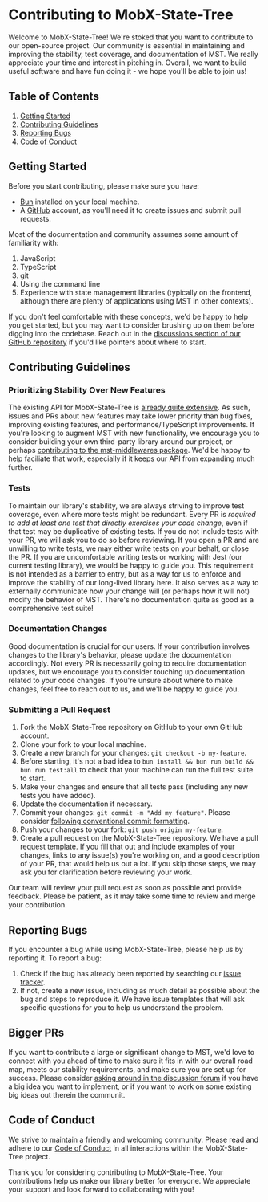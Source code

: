 # Contributing to MobX-State-Tree

Welcome to MobX-State-Tree! We're stoked that you want to contribute to our
open-source project. Our community is essential in maintaining and improving the
stability, test coverage, and documentation of MST. We really appreciate your
time and interest in pitching in. Overall, we want to build useful software and
have fun doing it - we hope you'll be able to join us!

## Table of Contents

1. [Getting Started](#getting-started)
2. [Contributing Guidelines](#contributing-guidelines)
3. [Reporting Bugs](#reporting-bugs)
4. [Code of Conduct](#code-of-conduct)

## Getting Started

Before you start contributing, please make sure you have:

- [Bun](https://bun.sh/) installed on your local machine.
- A [GitHub](https://github.com/) account, as you'll need it to create issues
  and submit pull requests.

Most of the documentation and community assumes some amount of familiarity with:

1. JavaScript
2. TypeScript
3. git
4. Using the command line
5. Experience with state management libraries (typically on the frontend,
   although there are plenty of applications using MST in other contexts).

If you don't feel comfortable with these concepts, we'd be happy to help you get
started, but you may want to consider brushing up on them before digging into
the codebase. Reach out in the
[discussions section of our GitHub repository](https://github.com/mobxjs/@jbrowse/mobx-state-tree/discussions)
if you'd like pointers about where to start.

## Contributing Guidelines

### Prioritizing Stability Over New Features

The existing API for MobX-State-Tree is
[already quite extensive](https://@jbrowse/mobx-state-tree.js.org/intro/welcome).
As such, issues and PRs about new features may take lower priority than bug
fixes, improving existing features, and performance/TypeScript improvements. If
you're looking to augment MST with new functionality, we encourage you to
consider building your own third-party library around our project, or perhaps
[contributing to the mst-middlewares package](https://github.com/coolsoftwaretyler/mst-middlewares).
We'd be happy to help faciliate that work, especially if it keeps our API from
expanding much further.

### Tests

To maintain our library's stability, we are always striving to improve test
coverage, even where more tests might be redundant. Every PR is _required to add
at least one test that directly exercises your code change_, even if that test
may be duplicative of existing tests. If you do not include tests with your PR,
we will ask you to do so before reviewing. If you open a PR and are unwilling to
write tests, we may either write tests on your behalf, or close the PR. If you
are uncomfortable writing tests or working with Jest (our current testing
library), we would be happy to guide you. This requirement is not intended as a
barrier to entry, but as a way for us to enforce and improve the stability of
our long-lived library here. It also serves as a way to externally communicate
how your change will (or perhaps how it will not) modify the behavior of MST.
There's no documentation quite as good as a comprehensive test suite!

### Documentation Changes

Good documentation is crucial for our users. If your contribution involves
changes to the library's behavior, please update the documentation accordingly.
Not every PR is necessarily going to require documentation updates, but we
encourage you to consider touching up documentation related to your code
changes. If you're unsure about where to make changes, feel free to reach out to
us, and we'll be happy to guide you.

### Submitting a Pull Request

1. Fork the MobX-State-Tree repository on GitHub to your own GitHub account.
2. Clone your fork to your local machine.
3. Create a new branch for your changes: `git checkout -b my-feature`.
4. Before starting, it's not a bad idea to
   `bun install && bun run build && bun run test:all` to check that your machine
   can run the full test suite to start.
5. Make your changes and ensure that all tests pass (including any new tests you
   have added).
6. Update the documentation if necessary.
7. Commit your changes: `git commit -m "Add my feature"`. Please consider
   [following conventional commit formatting](https://www.conventionalcommits.org/en/v1.0.0/).
8. Push your changes to your fork: `git push origin my-feature`.
9. Create a pull request on the MobX-State-Tree repository. We have a pull
   request template. If you fill that out and include examples of your changes,
   links to any issue(s) you're working on, and a good description of your PR,
   that would help us out a lot. If you skip those steps, we may ask you for
   clarification before reviewing your work.

Our team will review your pull request as soon as possible and provide feedback.
Please be patient, as it may take some time to review and merge your
contribution.

## Reporting Bugs

If you encounter a bug while using MobX-State-Tree, please help us by reporting
it. To report a bug:

1. Check if the bug has already been reported by searching our
   [issue tracker](https://github.com/mobxjs/@jbrowse/mobx-state-tree/issues).
2. If not, create a new issue, including as much detail as possible about the
   bug and steps to reproduce it. We have issue templates that will ask specific
   questions for you to help us understand the problem.

## Bigger PRs

If you want to contribute a large or significant change to MST, we'd love to
connect with you ahead of time to make sure it fits in with our overall road
map, meets our stability requirements, and make sure you are set up for success.
Please consider
[asking around in the discussion forum](https://github.com/mobxjs/@jbrowse/mobx-state-tree/discussions)
if you have a big idea you want to implement, or if you want to work on some
existing big ideas out therein the communit.

## Code of Conduct

We strive to maintain a friendly and welcoming community. Please read and adhere
to our [Code of Conduct](CODE_OF_CONDUCT.md) in all interactions within the
MobX-State-Tree project.

Thank you for considering contributing to MobX-State-Tree. Your contributions
help us make our library better for everyone. We appreciate your support and
look forward to collaborating with you!
